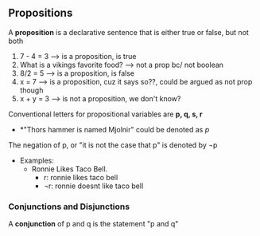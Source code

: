 ## Propositions
A **proposition** is a declarative sentence that is either true or false, but not both

1) 7 - 4 = 3 --> is a proposition, is true
2) What is a vikings favorite food? --> not a prop bc/ not boolean
3) 8/2 = 5  --> is a proposition, is false
4) x = 7 --> is a proposition, cuz it says so??, could be argued as not prop though 
5) x + y = 3 --> is not a proposition, we don't know?

Conventional letters for propositional variables are **p, q, s, r**
* *"Thors hammer is named Mjolnir" could be denoted as *p*

The negation of p, or "it is not the case that p" is denoted by ¬p
* Examples:
	* Ronnie Likes Taco Bell.
		* r: ronnie likes taco bell
		* ¬r: ronnie doesnt like taco bell

### Conjunctions and Disjunctions
A  **conjunction** of p and q is the statement "p and q"

